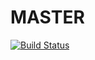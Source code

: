 # MASTER
[![Build Status](https://dev.azure.com/gabrielcastrotek/Tests1/_apis/build/status/Tests1?branchName=main)](https://dev.azure.com/gabrielcastrotek/Tests1/_build/latest?definitionId=1&branchName=main)
